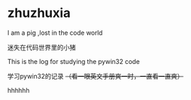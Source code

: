 # zhuzhuxia
I am a pig ,lost in the code world

迷失在代码世界里的小猪

This is the log for studying the pywin32 code

学习pywin32的记录
~~（看一眼英文手册爽一时，一直看一直爽）~~

hhhhhh